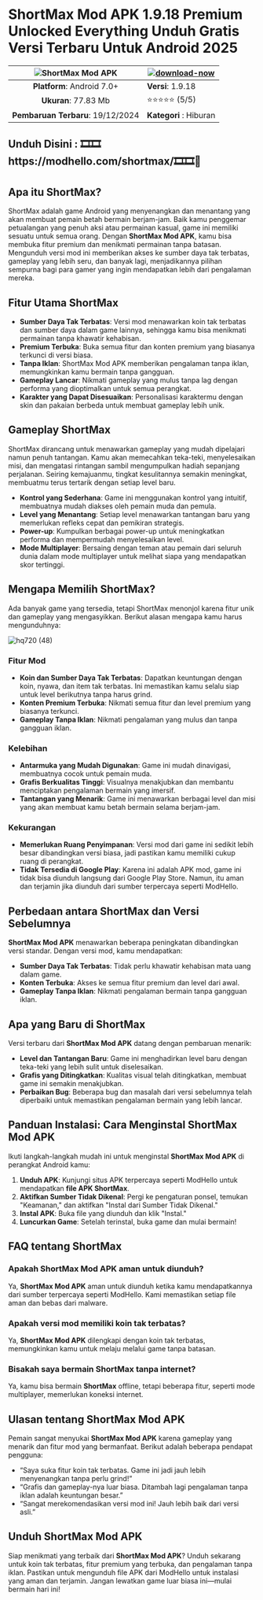 # ShortMax Mod APK 1.9.18 Premium Unlocked Everything Unduh Gratis Versi Terbaru Untuk Android 2025

| ![ShortMax Mod APK](https://github.com/user-attachments/assets/7db78bc2-866f-444a-9127-76a67a8bd64f)|[![download-now](https://github.com/user-attachments/assets/22657e67-9d2d-46af-a41a-5d365d2ddc1f)](https://modhello.com/shortmax/)  |
|:-------------------------------------------------:|-----------------------|
| **Platform**: Android 7.0+                      | **Versi**: 1.9.18    |
| **Ukuran**: 77.83 Mb                                | ⭐️⭐️⭐️⭐️⭐️ (5/5) |
| **Pembaruan Terbaru**: 19/12/2024                    | **Kategori** : Hiburan |


## Unduh Disini : 🎞️🎞️https://modhello.com/shortmax/🎞️🎞️📲
## Apa itu ShortMax?

ShortMax adalah game Android yang menyenangkan dan menantang yang akan membuat pemain betah bermain berjam-jam. Baik kamu penggemar petualangan yang penuh aksi atau permainan kasual, game ini memiliki sesuatu untuk semua orang. Dengan **ShortMax Mod APK**, kamu bisa membuka fitur premium dan menikmati permainan tanpa batasan. Mengunduh versi mod ini memberikan akses ke sumber daya tak terbatas, gameplay yang lebih seru, dan banyak lagi, menjadikannya pilihan sempurna bagi para gamer yang ingin mendapatkan lebih dari pengalaman mereka.

## Fitur Utama ShortMax

- **Sumber Daya Tak Terbatas**: Versi mod menawarkan koin tak terbatas dan sumber daya dalam game lainnya, sehingga kamu bisa menikmati permainan tanpa khawatir kehabisan.
- **Premium Terbuka**: Buka semua fitur dan konten premium yang biasanya terkunci di versi biasa.
- **Tanpa Iklan**: ShortMax Mod APK memberikan pengalaman tanpa iklan, memungkinkan kamu bermain tanpa gangguan.
- **Gameplay Lancar**: Nikmati gameplay yang mulus tanpa lag dengan performa yang dioptimalkan untuk semua perangkat.
- **Karakter yang Dapat Disesuaikan**: Personalisasi karaktermu dengan skin dan pakaian berbeda untuk membuat gameplay lebih unik.

## Gameplay ShortMax

ShortMax dirancang untuk menawarkan gameplay yang mudah dipelajari namun penuh tantangan. Kamu akan memecahkan teka-teki, menyelesaikan misi, dan mengatasi rintangan sambil mengumpulkan hadiah sepanjang perjalanan. Seiring kemajuanmu, tingkat kesulitannya semakin meningkat, membuatmu terus tertarik dengan setiap level baru.

- **Kontrol yang Sederhana**: Game ini menggunakan kontrol yang intuitif, membuatnya mudah diakses oleh pemain muda dan pemula.
- **Level yang Menantang**: Setiap level menawarkan tantangan baru yang memerlukan refleks cepat dan pemikiran strategis.
- **Power-up**: Kumpulkan berbagai power-up untuk meningkatkan performa dan mempermudah menyelesaikan level.
- **Mode Multiplayer**: Bersaing dengan teman atau pemain dari seluruh dunia dalam mode multiplayer untuk melihat siapa yang mendapatkan skor tertinggi.

## Mengapa Memilih ShortMax?

Ada banyak game yang tersedia, tetapi ShortMax menonjol karena fitur unik dan gameplay yang mengasyikkan. Berikut alasan mengapa kamu harus mengunduhnya:

![hq720 (48)](https://github.com/user-attachments/assets/c66a50f2-e05d-4c35-98bb-dd67faccdbfc)


### Fitur Mod

- **Koin dan Sumber Daya Tak Terbatas**: Dapatkan keuntungan dengan koin, nyawa, dan item tak terbatas. Ini memastikan kamu selalu siap untuk level berikutnya tanpa harus grind.
- **Konten Premium Terbuka**: Nikmati semua fitur dan level premium yang biasanya terkunci.
- **Gameplay Tanpa Iklan**: Nikmati pengalaman yang mulus dan tanpa gangguan iklan.

### Kelebihan

- **Antarmuka yang Mudah Digunakan**: Game ini mudah dinavigasi, membuatnya cocok untuk pemain muda.
- **Grafis Berkualitas Tinggi**: Visualnya menakjubkan dan membantu menciptakan pengalaman bermain yang imersif.
- **Tantangan yang Menarik**: Game ini menawarkan berbagai level dan misi yang akan membuat kamu betah bermain selama berjam-jam.

### Kekurangan

- **Memerlukan Ruang Penyimpanan**: Versi mod dari game ini sedikit lebih besar dibandingkan versi biasa, jadi pastikan kamu memiliki cukup ruang di perangkat.
- **Tidak Tersedia di Google Play**: Karena ini adalah APK mod, game ini tidak bisa diunduh langsung dari Google Play Store. Namun, itu aman dan terjamin jika diunduh dari sumber terpercaya seperti ModHello.

## Perbedaan antara ShortMax dan Versi Sebelumnya

**ShortMax Mod APK** menawarkan beberapa peningkatan dibandingkan versi standar. Dengan versi mod, kamu mendapatkan:

- **Sumber Daya Tak Terbatas**: Tidak perlu khawatir kehabisan mata uang dalam game.
- **Konten Terbuka**: Akses ke semua fitur premium dan level dari awal.
- **Gameplay Tanpa Iklan**: Nikmati pengalaman bermain tanpa gangguan iklan.

## Apa yang Baru di ShortMax

Versi terbaru dari **ShortMax Mod APK** datang dengan pembaruan menarik:

- **Level dan Tantangan Baru**: Game ini menghadirkan level baru dengan teka-teki yang lebih sulit untuk diselesaikan.
- **Grafis yang Ditingkatkan**: Kualitas visual telah ditingkatkan, membuat game ini semakin menakjubkan.
- **Perbaikan Bug**: Beberapa bug dan masalah dari versi sebelumnya telah diperbaiki untuk memastikan pengalaman bermain yang lebih lancar.

## Panduan Instalasi: Cara Menginstal ShortMax Mod APK

Ikuti langkah-langkah mudah ini untuk menginstal **ShortMax Mod APK** di perangkat Android kamu:

1. **Unduh APK**: Kunjungi situs APK terpercaya seperti ModHello untuk mendapatkan **file APK ShortMax**.
2. **Aktifkan Sumber Tidak Dikenal**: Pergi ke pengaturan ponsel, temukan "Keamanan," dan aktifkan "Instal dari Sumber Tidak Dikenal."
3. **Instal APK**: Buka file yang diunduh dan klik "Instal."
4. **Luncurkan Game**: Setelah terinstal, buka game dan mulai bermain!

## FAQ tentang ShortMax

### Apakah ShortMax Mod APK aman untuk diunduh?

Ya, **ShortMax Mod APK** aman untuk diunduh ketika kamu mendapatkannya dari sumber terpercaya seperti ModHello. Kami memastikan setiap file aman dan bebas dari malware.

### Apakah versi mod memiliki koin tak terbatas?

Ya, **ShortMax Mod APK** dilengkapi dengan koin tak terbatas, memungkinkan kamu untuk melaju melalui game tanpa batasan.

### Bisakah saya bermain ShortMax tanpa internet?

Ya, kamu bisa bermain **ShortMax** offline, tetapi beberapa fitur, seperti mode multiplayer, memerlukan koneksi internet.

## Ulasan tentang ShortMax Mod APK

Pemain sangat menyukai **ShortMax Mod APK** karena gameplay yang menarik dan fitur mod yang bermanfaat. Berikut adalah beberapa pendapat pengguna:

- “Saya suka fitur koin tak terbatas. Game ini jadi jauh lebih menyenangkan tanpa perlu grind!”
- “Grafis dan gameplay-nya luar biasa. Ditambah lagi pengalaman tanpa iklan adalah keuntungan besar.”
- “Sangat merekomendasikan versi mod ini! Jauh lebih baik dari versi asli.”

## Unduh ShortMax Mod APK

Siap menikmati yang terbaik dari **ShortMax Mod APK**? Unduh sekarang untuk koin tak terbatas, fitur premium yang terbuka, dan pengalaman tanpa iklan. Pastikan untuk mengunduh file APK dari ModHello untuk instalasi yang aman dan terjamin. Jangan lewatkan game luar biasa ini—mulai bermain hari ini!
